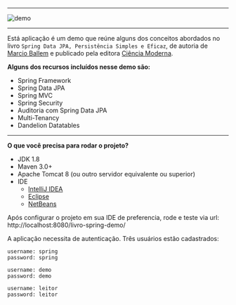 ----------

![demo](https://ec1322d8-a-62cb3a1a-s-sites.googlegroups.com/site/mballemrep/app-demo.gif)


----------


Está aplicação é um demo que reúne alguns dos conceitos abordados no livro `Spring Data JPA, Persistência Simples e Eficaz`, de autoria de [Marcio Ballem](http://www.mballem.com/) e publicado pela editora [Ciência Moderna](http://www.lcm.com.br/site/#/livros/detalhesLivro/spring-data-jpa---persistencia-simples-e-eficaz.html).

**Alguns dos recursos incluídos nesse demo são:**

* Spring Framework
* Spring Data JPA
* Spring MVC
* Spring Security
* Auditoria com Spring Data JPA
* Multi-Tenancy
* Dandelion Datatables


----------

**O que você precisa para rodar o projeto?**

* JDK 1.8
* Maven 3.0+
* Apache Tomcat 8 (ou outro servidor equivalente ou superior)
* IDE 
	* [IntelliJ IDEA](https://spring.io/guides/gs/intellij-idea/)
	* [Eclipse](http://www.eclipse.org/home/index.php)
	* [NetBeans](https://netbeans.org/downloads/)

Após configurar o projeto em sua IDE de preferencia, rode e teste via url:
http://localhost:8080/livro-spring-demo/

A aplicação necessita de autenticação. Três usuários estão cadastrados:
>
    username: spring 
    password: spring
>
    username: demo
    password: demo
>
    username: leitor
    password: leitor

